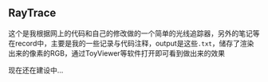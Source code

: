 <h2>RayTrace</h2>

这个是我根据网上的代码和自己的修改做的一个简单的光线追踪器，另外的笔记等在record中，主要是我的一些记录与代码注释，output是这些`.txt`，储存了渲染出来的像素的RGB，通过ToyViewer等软件打开即可看到做出来的效果

现在还在建设中...